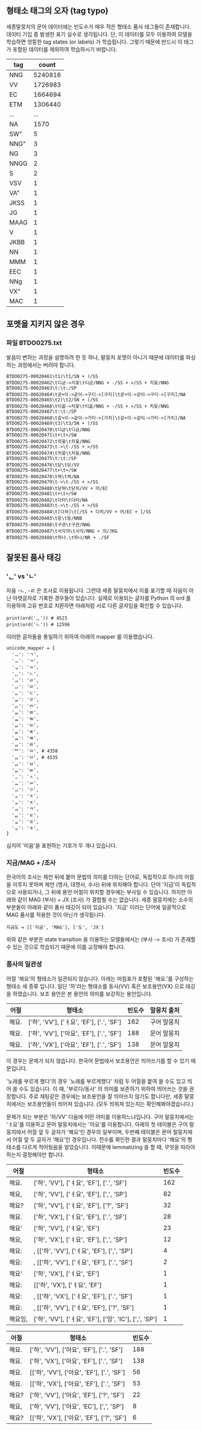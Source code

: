 ## 형태소 태그의 오자 (tag typo)

세종말뭉치의 문어 데이터에는 빈도수가 매우 작은 형태소 품사 태그들이 존재합니다. 데이터 기입 중 발생한 표기 실수로 생각됩니다. 단, 이 데이터를 모두 이용하여 모델을 학습하면 엉뚱한 tag states (or labels) 가 학습됩니다. 그렇기 때문에 반드시 이 태그가 포함된 데이터를 제외하여 학습하시기 바랍니다.

| tag | count |
| --- | --- |
| NNG | 5240816 |
| VV | 1726983 |
| EC | 1664694 |
| ETM | 1306440 |
| ... | ... |
| NA | 1570 |
| SW" | 5 |
| NNG" | 3 |
| NG | 3 |
| NNGG | 2 |
| S | 2 |
| VSV | 1 |
| VA" | 1 |
| JKSS | 1 |
| JG | 1 |
| MAAG | 1 |
| V | 1 |
| JKBB | 1 |
| NN | 1 |
| MMM | 1 |
| EEC | 1 |
| NNg | 1 |
| VX" | 1 |
| MAC | 1 |

## 포멧을 지키지 않은 경우

### 파일 BTDO0275.txt

발음이 변하는 과정을 설명하려 한 듯 하나, 말뭉치 포멧이 아니기 때문에 데이터를 파싱하는 과정에서는 버려야 합니다.

    BTDO0275-00020461\t1)\t1/SN + )/SS
    BTDO0275-00020462\t디귿->지읒\t디귿/NNG + -/SS + >/SS + 지읒/NNG
    BTDO0275-00020463\t:\t:/SP
    BTDO0275-00020464\t굳+이->굳이->구디->[구지]\t굳+이->굳이->구디->[구지]/NA
    BTDO0275-00020465\t2)\t2/SN + )/SS
    BTDO0275-00020466\t티읕->치읓\t티읕/NNG + -/SS + >/SS + 치읓/NNG
    BTDO0275-00020467\t:\t:/SP
    BTDO0275-00020468\t같+이->같이->가티->[가치]\t같+이->같이->가티->[가치]/NA
    BTDO0275-00020469\t3)\t3/SN + )/SS
    BTDO0275-00020470\t디귿\t디귿/NNG
    BTDO0275-00020471\t+\t+/SW
    BTDO0275-00020472\t히읗\t히읗/NNG
    BTDO0275-00020473\t->\t-/SS + >/SS
    BTDO0275-00020474\t치읓\t치읓/NNG
    BTDO0275-00020475\t:\t:/SP
    BTDO0275-00020476\t닫\t닫/VV
    BTDO0275-00020477\t+\t+/SW
    BTDO0275-00020478\t혀\t혀/NA
    BTDO0275-00020479\t->\t-/SS + >/SS
    BTDO0275-00020480\t닫혀\t닫히/VV + 어/EC
    BTDO0275-00020481\t+\t+/SW
    BTDO0275-00020482\t다텨\t다텨/NA
    BTDO0275-00020483\t->\t-/SS + >/SS
    BTDO0275-00020484\t[다쳐]\t[/SS + 다치/VV + 어/EC + ]/SS
    BTDO0275-00020485\t등\t등/NNB
    BTDO0275-00020486\t구관\t구관/NNG
    BTDO0275-00020487\t서각의\t서각/NNG + 의/JKG
    BTDO0275-00020488\t하나.\t하나/NR + ./SF

## 잘못된 품사 태깅

###  'ᆫ' vs 'ㄴ'

자음 -ㄴ, -ㄹ 은 조사로 이용됩니다. 그런데 세종 말뭉치에서 이를 표기할 때 자음이 아닌 아랫글자로 기록한 경우들이 있습니다. 실제로 이용되는 글자를 Python 의 ord 를 이용하여 고유 번호로 치환하면 아래처럼 서로 다른 글자임을 확인할 수 있습니다.

    print(ord('ᆫ')) # 4523
    print(ord('ㄴ')) # 12596

이러한 글자들을 통일하기 위하여 아래의 mapper 를 이용했습니다.

    unicode_mapper = {
      'ᆨ': 'ㄱ',
      'ᆩ': 'ㄲ',
      'ᆪ': 'ㄳ',
      'ᆫ': 'ㄴ',
      'ᆬ': 'ㄵ',
      'ᆭ': 'ㄶ',
      'ᆮ': 'ㄷ',
      'ᆯ': 'ㄹ',
      'ᆰ': 'ㄺ',
      'ᆱ': 'ㄻ',
      'ᆲ': 'ㄼ',
      'ᆳ': 'ㄽ',
      'ᆴ': 'ㄾ',
      'ᆵ': 'ㄿ',
      'ᆶ': 'ㅀ',
      'ᄆ': 'ㅁ', # 4358
      'ᆷ': 'ㅁ', # 4535
      'ᆸ': 'ㅂ',
      'ᆹ': 'ㅄ',
      'ᆺ': 'ㅅ',
      'ᆻ': 'ㅆ',
      'ᆼ': 'ㅇ',
      'ᆽ': 'ㅈ',
      'ᆾ': 'ㅊ',
      'ᆿ': 'ㅋ',
      'ᇀ': 'ㅌ',
      'ᇁ': 'ㅍ',
      'ᇂ': 'ㅎ',
    }

심지어 '미음'을 표현하는 기호가 두 개나 있습니다.

### 지금/MAG + /조사

한국어의 조사는 체언 뒤에 붙어 문법의 의미를 더하는 단어로, 독립적으로 하나의 어절을 이루지 못하며 체언 (명사, 대명사, 수사) 뒤에 위치해야 합니다. 단어 '지금'이 독립적으로 사용되거나, 그 뒤에 용언 어절이 위치할 경우에는 부사일 수 있습니다. 하지만 아래와 같이 MAG (부사) + JX (조사) 가 결합될 수는 없습니다. 세종 말뭉치에는 소수의 부분들이 아래와 같이 품사 태깅이 되어 있습니다. '지금' 이라는 단어에 일괄적으로 MAG 품사를 적용한 것이 아닌가 생각됩니다.

    지금도 = [['지금', 'MAG'], ['도', 'JX']

위와 같은 부분은 state transition 을 이용하는 모델들에서는 (부사 -> 조사) 가 존재할 수 있는 것으로 학습되기 때문에 이를 교정해야 합니다.

### 품사의 일관성

어절 '해요'의 형태소가 일관되지 않습니다. 아래는 마침표가 포함된 '해요.'를 구성하는 형태소 세 종류 입니다. 일단 '하'라는 형태소를 동사(VV) 혹은 보조용언(VX) 으로 태깅을 하였습니다. 보조 용언은 본 용언의 의미를 보강하는 용언입니다.

| 어절 | 형태소 | 빈도수 | 말뭉치 출처 |
| --- | --- | --- | --- |
| 해요. | ['하', 'VV'], ['ㅕ요', 'EF'], ['.', 'SF'] | 162 | 구어 말뭉치 |
| 해요. | ['하', 'VV'], ['아요', 'EF'], ['.', 'SF'] | 188 | 문어 말뭉치 |
| 해요. | ['하', 'VX'], ['아요', 'EF'], ['.', 'SF'] | 138 | 문어 말뭉치 |

이 경우는 문제가 되지 않습니다. 한국어 문법에서 보조용언은 띄어쓰기를 할 수 있기 때문입니다.

'노래를 부르게 했다'의 경우 '노래를 부르게했다' 처럼 두 어절을 붙여 쓸 수도 있고 띄어 쓸 수도 있습니다. 이 때, '부르다/동사' 의 의미를 보존하기 위하여 띄어쓰는 것을 권장합니다. 주로 채팅같은 경우에는 보조용언을 잘 띄어쓰지 않기도 합니다만, 세종 말뭉치에서는 보조용언들이 띄어져 있습니다. (모두 띄워져 있는지는 확인해봐야겠습니다.)

문제가 되는 부분은 '하/VV' 다음에 어떤 어미를 이용하느냐입니다. 구어 말뭉치에서는 'ㅕ요'를 이용하고 문어 말뭉치에서는 '아요'를 이용합니다. 아래의 첫 테이블은 구어 말뭉치에서 어절 앞 두 글자가 '해요'인 경우의 일부이며, 두번째 테이블은 문어 말뭉치에서 어절 앞 두 글자가 '해요'인 경우입니다. 전수를 확인한 결과 말뭉치마다 '해요'의 형태소를 다르게 적어뒀음을 알았습니다. 이때문에 lemmatizing 을 할 때, 무엇을 따라야 하는지 결정해야만 합니다.

| 어절 | 형태소 | 빈도수 |
| --- | --- | --- |
| 해요. | ['하', 'VV'], ['ㅕ요', 'EF'], ['.', 'SF'] | 162 |
| 해요, | ['하', 'VV'], ['ㅕ요', 'EF'], [',', 'SP'] | 82 |
| 해요? | ['하', 'VV'], ['ㅕ요', 'EF'], ['?', 'SF'] | 32 |
| 해요. | ['하', 'VX'], ['ㅕ요', 'EF'], ['.', 'SF'] | 28 |
| 해요' | ['하', 'VV'], ['ㅕ요', 'EF'] | 23 |
| 해요, | ['하', 'VX'], ['ㅕ요', 'EF'], [',', 'SP'] | 12 |
| 해요: | , [['하', 'VV'], ['ㅕ요', 'EF'], [',', 'SP'] | 4 |
| 해요: | , [['하', 'VV'], ['ㅕ요', 'EF'], ['.', 'SF'] | 2 |
| 해요' | ['하', 'VX'], ['ㅕ요', 'EF'] | 1 |
| 해요: |  [['하', 'VX'], ['ㅕ요', 'EF'] | 1 |
| 해요: | , [['하', 'VX'], ['ㅕ요', 'EF'], ['.', 'SF'] | 1 |
| 해요: | , [['하', 'VV'], ['ㅕ요', 'EF'], ['?', 'SF'] | 1 |
| 해요잉, | ['하', 'VV'], ['ㅕ요', 'EF'], ['잉', 'IC'], [',', 'SP'] | 1 |

| 어절 | 형태소 | 빈도수 |
| --- | --- | --- |
| 해요. | ['하', 'VV'], ['아요', 'EF'], ['.', 'SF'] | 188 |
| 해요. | ['하', 'VX'], ['아요', 'EF'], ['.', 'SF'] | 138 |
| 해요. |  [['하', 'VV'], ['아요', 'EF'], ['.', 'SF'] | 56 |
| 해요. |  [['하', 'VX'], ['아요', 'EF'], ['.', 'SF'] | 53 |
| 해요? | ['하', 'VV'], ['아요', 'EF'], ['?', 'SF'] | 22 |
| 해요, | ['하', 'VV'], ['아요', 'EC'], [',', 'SP'] | 8 |
| 해요? |  [['하', 'VX'], ['아요', 'EF'], ['?', 'SF'] | 6 |